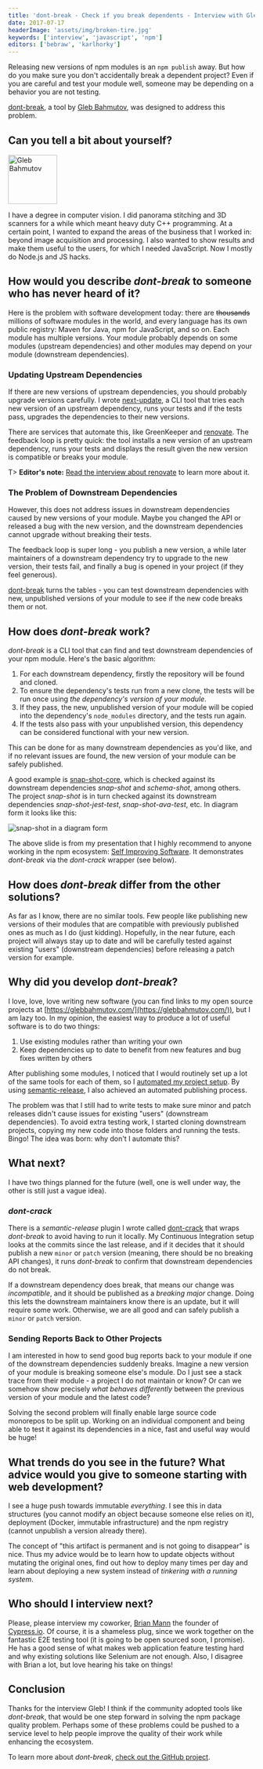 ```yaml
---
title: 'dont-break - Check if you break dependents - Interview with Gleb Bahmutov'
date: 2017-07-17
headerImage: 'assets/img/broken-tire.jpg'
keywords: ['interview', 'javascript', 'npm']
editors: ['bebraw', 'karlhorky']
---
```


Releasing new versions of npm modules is an `npm publish` away. But how do you make sure you don't accidentally break a dependent project? Even if you are careful and test your module well, someone may be depending on a behavior you are not testing.

[dont-break](https://www.npmjs.com/package/dont-break), a tool by [Gleb Bahmutov](https://twitter.com/bahmutov), was designed to address this problem.

## Can you tell a bit about yourself?

<p>
<span class="author">
  <img src="https://www.gravatar.com/avatar/4ca757a644d8fa2518f6308c6dfe6b24?s=200" alt="Gleb Bahmutov" class="author" width="100" height="100" />
</span>

I have a degree in computer vision. I did panorama stitching and 3D scanners for a while which meant heavy duty C++ programming. At a certain point, I wanted to expand the areas of the business that I worked in: beyond image acquisition and processing. I also wanted to show results and make them useful to the users, for which I needed JavaScript. Now I mostly do Node.js and JS hacks.
</p>

## How would you describe *dont-break* to someone who has never heard of it?

Here is the problem with software development today: there are ~~thousands~~ millions of software modules in the world, and every language has its own public registry: Maven for Java, npm for JavaScript, and so on. Each module has multiple versions. Your module probably depends on some modules (upstream dependencies) and other modules may depend on your module (downstream dependencies).

### Updating Upstream Dependencies

If there are new versions of upstream dependencies, you should probably upgrade versions carefully. I wrote [next-update](https://github.com/bahmutov/next-update), a CLI tool that tries each new version of an upstream dependency, runs your tests and if the tests pass, upgrades the dependencies to their new versions.

There are services that automate this, like GreenKeeper and [renovate](https://www.npmjs.com/package/renovate). The feedback loop is pretty quick: the tool installs a new version of an upstream dependency, runs your tests and displays the result given the new version is compatible or breaks your module.

T> **Editor's note:** [Read the interview about renovate](/blog/renovate-interview/) to learn more about it.

### The Problem of Downstream Dependencies

However, this does not address issues in downstream dependencies caused by new versions of your module. Maybe you changed the API or released a bug with the new version, and the downstream dependencies cannot upgrade without breaking their tests.

The feedback loop is super long - you publish a new version, a while later maintainers of a downstream dependency try to upgrade to the new version, their tests fail, and finally a bug is opened in your project (if they feel generous).

[dont-break](https://github.com/bahmutov/dont-break) turns the tables - you can test downstream dependencies with new, unpublished versions of your module to see if the new code breaks them or not.

## How does *dont-break* work?

*dont-break* is a CLI tool that can find and test downstream dependencies of your npm module. Here's the basic algorithm:

1. For each downstream dependency, firstly the repository will be found and cloned.
2. To ensure the dependency's tests run from a new clone, the tests will be run once using *the dependency's version of your module*.
3. If they pass, the new, unpublished version of your module will be copied into the dependency's `node_modules` directory, and the tests run again.
4. If the tests also pass with your unpublished version, this dependency can be considered functional with your new version.

This can be done for as many downstream dependencies as you'd like, and if no relevant issues are found, the new version of your module can be safely published.

A good example is [snap-shot-core](https://github.com/bahmutov/snap-shot-core), which is checked against its downstream dependencies *snap-shot* and *schema-shot*, among others. The project *snap-shot* is in turn checked against its downstream dependencies *snap-shot-jest-test*, *snap-shot-ava-test*, etc. In diagram form it looks like this:

<img src="assets/img/dont-break/snap-shot.png" alt="snap-shot in a diagram form" />

The above slide is from my presentation that I highly recommend to anyone working in the npm ecosystem: [Self Improving Software](https://slides.com/bahmutov/self-improving-software-node-week). It demonstrates *dont-break* via the *dont-crack* wrapper (see below).

## How does *dont-break* differ from the other solutions?

As far as I know, there are no similar tools. Few people like publishing new versions of their modules that are compatible with previously published ones as much as I do (just kidding). Hopefully, in the near future, each project will always stay up to date and will be carefully tested against existing "users" (downstream dependencies) before releasing a patch version for example.

## Why did you develop *dont-break*?

I love, love, love writing new software (you can find links to my open source projects at [https://glebbahmutov.com/](https://glebbahmutov.com/)), but I am lazy too. In my opinion, the easiest way to produce a lot of useful software is to do two things:

1. Use existing modules rather than writing your own
2. Keep dependencies up to date to benefit from new features and bug fixes written by others

After publishing some modules, I noticed that I would routinely set up a lot of the same tools for each of them, so I [automated my project setup](https://glebbahmutov.com/blog/quick-solid-module/). By using [semantic-release](https://github.com/semantic-release/semantic-release), I also achieved an automated publishing process.

The problem was that I still had to write tests to make sure minor and patch releases didn't cause issues for existing "users" (downstream dependencies). To avoid extra testing work, I started cloning downstream projects, copying my new code into those folders and running the tests. Bingo! The idea was born: why don't I automate this?

## What next?

I have two things planned for the future (well, one is well under way, the other is still just a vague idea).

### *dont-crack*

There is a *semantic-release* plugin I wrote called [dont-crack](https://github.com/bahmutov/dont-crack) that wraps *dont-break* to avoid having to run it locally. My Continuous Integration setup looks at the commits since the last release, and if it decides that it should publish a new `minor` or `patch` version (meaning, there should be no breaking API changes), it runs *dont-break* to confirm that downstream dependencies do not break.

If a downstream dependency does break, that means our change was *incompatible*, and it should be published as a *breaking major* change. Doing this lets the downstream maintainers know there is an update, but it will require some work. Otherwise, we are all good and can safely publish a `minor` or `patch` version.

### Sending Reports Back to Other Projects

I am interested in how to send good bug reports back to your module if one of the downstream dependencies suddenly breaks. Imagine a new version of your module is breaking someone else's module. Do I just see a stack trace from their module - a project I do not maintain or know? Or can we somehow show precisely *what behaves differently* between the previous version of your module and the latest code?

Solving the second problem will finally enable large source code monorepos to be split up. Working on an individual component and being able to test it against its dependencies in a nice, fast and useful way would be huge!

## What trends do you see in the future? What advice would you give to someone starting with web development?

I see a huge push towards immutable *everything*. I see this in data structures (you cannot modify an object because someone else relies on it), deployment (Docker, immutable infrastructure) and the npm registry (cannot unpublish a version already there).

The concept of "this artifact is permanent and is not going to disappear" is nice. Thus my advice would be to learn how to update objects without mutating the original ones, find out how to deploy many times per day and learn about deploying a new system instead of *tinkering with a running system*.

## Who should I interview next?

Please, please interview my coworker, [Brian Mann](https://twitter.com/be_mann) the founder of [Cypress.io](https://www.cypress.io/). Of course, it is a shameless plug, since we work together on the fantastic E2E testing tool (it is going to be open sourced soon, I promise). He has a good sense of what makes web application feature testing hard and why existing solutions like Selenium are not enough. Also, I disagree with Brian a lot, but love hearing his take on things!

## Conclusion

Thanks for the interview Gleb! I think if the community adopted tools like *dont-break*, that would be one step forward in solving the npm package quality problem. Perhaps some of these problems could be pushed to a service level to help people improve the quality of their work while enhancing the ecosystem.

To learn more about *dont-break*, [check out the GitHub project](https://github.com/bahmutov/dont-break).
